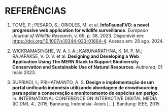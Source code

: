 # REFERÊNCIAS

1. TOMÈ, P.; PESARO, S.; ORIOLES, M. et al. **InfoFaunaFVG: a novel progressive web application for wildlife surveillance**. *European Journal of Wildlife Research*, v. 69, p. 38, 2023. Disponível em: https://doi.org/10.1007/s10344-023-01664-4. Acesso em: 28 ago. 2024.

2. WICKRAMASINGHE, W. A. I. A.; KARUNARATHNA, K. M. P. M.; RAJAPAKSE, V. O. V. et al. **Designing and Developing a Web Application Using The MERN Stack to Support Biodiversity Conservation and Sustainable Use of Natural Resources**. *Authorea*, 01 maio 2023.

3. SUPRIADI, I.; PRIHATMANTO, A. S. **Design e implementação de um portal unificado indonésio utilizando abordagem de crowdsourcing para apoiar a conservação e monitoramento de espécies em perigo**. In: INTERNATIONAL CONFERENCE ON INTERACTIVE DIGITAL MEDIA (ICIDM), 4., 2015, Bandung, Indonésia. *Anais* [...]. Bandung: IEEE, 2015.
